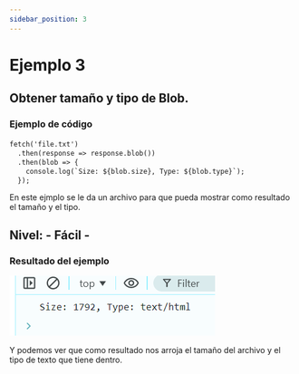 ```yaml
---
sidebar_position: 3
---
```


# Ejemplo 3

## Obtener tamaño y tipo de Blob.

### Ejemplo de código

```
fetch('file.txt')
  .then(response => response.blob())
  .then(blob => {
    console.log(`Size: ${blob.size}, Type: ${blob.type}`);
  });
```
En este ejmplo se le da un archivo para que pueda mostrar como resultado el tamaño y el tipo.

## Nivel: - Fácil -

### Resultado del ejemplo
![Texto alternativo](img/ej3.png)

Y podemos ver que como resultado nos arroja el tamaño del archivo y el tipo de texto que tiene dentro.